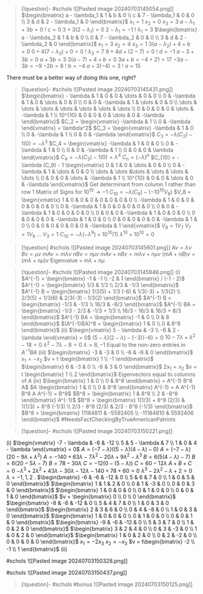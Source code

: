 
> [!question]- #schols  ![[Pasted image 20240703145054.png]]
 $\begin{bmatrix} a - \lambda_1 & 1 & b & 0 \\ c & 7 - \lambda_1 & 0 & 0 \\ 3 & d & 2 - \lambda_1 & 0 \end{bmatrix}$
 $x_1 = 1$
 $x_2 = 0$
 $x_3 = 3$
 $a - \lambda_1 + 3b = 0$
 ! $c = 0$
 $3 + 3(2 - \lambda_1) = 0$
 $2 - \lambda_1 = -1$
 ! $\lambda_1 = 3$
 $\begin{bmatrix} a - \lambda_2 & 1 & b & 0 \\ 0 & 7 - \lambda_2 & 0 & 0 \\ 3 & d & 2 - \lambda_2 & 0 \end{bmatrix}$
 $x_1 = 3$
 $x_2 = 4$
 $x_3 = 1$
 $3(a - \lambda_2) + 4 + b = 0$
 $0 + 4(7 - \lambda_2) + 0 = 0$
 ! $\lambda_2 = 7$
 $9 + 4d + (2 - 7) = 0$
 ! $d = -1$
 $a - 3 + 3b = 0$
 $a + 3b = 3$
 $3(a - 7) + 4 + b = 0$
 $3a + b = -4 + 21 = 17$
 $-3a - 3b = -9$
 $-2b = 8$
 ! $b = -4$
 $a + 3(-4) = 3$
 ! $a = 15$ 

There must be a better way of doing this one, right?
> [!question]- #schols  ![[Pasted image 20240703145431.png]]
 $\begin{bmatrix} - \lambda & 1 & 0 & 0 &  \dots & 0 & 0 \\ 0 & -\lambda & 1 & 0 & \dots & 0 & 0 \\ 0 & 0 & -\lambda & 1 & \dots & 0 & 0 \\ \dots & \dots & \dots & \dots & \dots & \dots & \dots \\ 0 & 0 & 0 & 0 & \dots & -\lambda & 1 \\ 10^{10} & 0 & 0 & 0 & \dots & 0 & -\lambda \end{bmatrix}$
 $C_2 = \begin{vmatrix} -\lambda & 1 \\ 0 & -\lambda \end{vmatrix} = \lambda^2$
 $C_3 = \begin{vmatrix} -\lambda & 1 & 0 \\ 0 & -\lambda & 1 \\ 0 & 0 & -\lambda \end{vmatrix}$
 $C_3 = -\lambda (C_2) - 1(0) = -\lambda^3$
 $C_4 = \begin{vmatrix} -\lambda & 1 & 0 & 0 \\ 0 & -\lambda & 1 & 0 \\ 0 & 0 & -\lambda & 1 \\ 0 & 0 & 0 & \lambda \end{vmatrix}$
 $C_4 = -\lambda (C_3) - 1(0) = \lambda^4$
 $C_n = (-\lambda)^n$ 
 $C_{10} = -\lambda (C_9) - 1 \begin{vmatrix} 0 & 1 & 0 & \dots & 0 & 0 \\ 0 & -\lambda & 1 & \dots & 0 & 0 \\ \dots & \dots &\dots & \dots & \dots & \dots \\ 0 & 0 & 0 & \dots & -\lambda & 1 \\ 10^{10} & 0 & 0 & \dots & 0 & -\lambda \end{vmatrix}$
 Get determinant from column 1 rather than row 1
 Matrix of Signs for $10^{10} \to -1$ 
 $C_{10} = -\lambda (C_9) - (-10^{10} V_8)$ 
 $V_8 = \begin{vmatrix} 1 & 0 & 0 & 0 & 0 & 0 & 0 & 0 \\ -\lambda & 1 & 0 & 0  & 0 & 0 & 0 & 0 \\ 0 & -\lambda & 1 & 0 & 0 & 0 & 0 & 0 \\ 0 & 0 & -\lambda & 1 & 0 & 0 & 0 & 0 \\ 0 & 0 & 0 & -\lambda & 1 & 0 & 0 & 0 \\ 0 & 0 & 0 & 0 & -\lambda & 1 & 0 & 0 \\ 0 & 0 & 0 & 0 & 0 & -\lambda & 1 & 0 \\ 0 & 0 & 0 & 0 & 0 & 0 & -\lambda & 1 \end{vmatrix}$
 $V_8 = 1 V_7$
 $V_7 = 1V_6$
 ...
 $V_3 = 1$ 
 $C_{10} = -\lambda(-\lambda^9) + 10^{10}(1)$
 $\lambda^{10} + 10^{10} = 0$  

> [!question] #schols  ![[Pasted image 20240703145601.png]]
 $Av = \lambda v$
 $B v = \mu v$ 
 $mAv = m\lambda v$
 $n Bv = n \mu v$
 $mAv + nBv = m \lambda v + n \mu v$
 $(mA + nB)v = (m\lambda + n \mu)v$
 Eigenvalue = $m\lambda + n\mu$ 

> [!question]- #schols  ![[Pasted image 20240703145946.png]]
 (i)
 $A^{-1} = \begin{bmatrix} -1 & -1 \\ -2 & 1 \end{bmatrix} / (-1 - 2)$
 $A^{-1} = \begin{bmatrix} 1/3 & 1/3 \\ 2/3 & -1/3 \end{bmatrix}$ 
 $A^{-1} B = \begin{bmatrix} 1/3(5) + 1/3 (-6) & 1/3(-3) + 1/3(2) \\ 2/3(5) + 1/3(6) & 2/3(-3) - 1/3(2) \end{bmatrix}$
 $A^{-1} B = \begin{bmatrix} -1/3 & -1/3 \\ 16/3 & -8/3 \end{bmatrix}$
 $A^{-1} BA = \begin{bmatrix} -1/3 - 2/3 & -1/3 + 1/3 \\ 16/3 - 16/3  & 16/3 + 8/3 \end{bmatrix}$
 $A^{-1} BA = \begin{bmatrix} -1 & 0 \\ 0 & 8 \end{bmatrix}$
 $(A^{-1}BA)^8 = \begin{bmatrix} 1 & 0 \\ 0 & 8^8 \end{bmatrix}$ 
 (ii)
 $\begin{vmatrix} 5 - \lambda & -3 \\ -6 & 2 - \lambda \end{vmatrix} = 0$
 $(5 - \lambda) (2 - \lambda) - (-3)(-6) = 0$
 $10 - 7 \lambda + \lambda^2 - 18 = 0$
 $\lambda^2 - 7\lambda - 8 = 0$
 $\lambda = 8, -1$
 Equal to the non-zero entries in $A^{-1} BA$ 
 (iii)
 $\begin{bmatrix} -3 & -3 & 0 \\ -6 & -6 & 0 \end{bmatrix}$
 $x_1 = -x_2$
 $v = t \begin{bmatrix} 1 \\ -1 \end{bmatrix}$ 
 $\begin{bmatrix} 6 & -3 & 0 \\ -6 & 3 & 0 \end{bmatrix}$
 $2x_1 = x_2$
 $v = t \begin{bmatrix} 1 \\ 2 \end{bmatrix}$ 
 Eigenvectors equal to columns of $A$ 
 (iv)
 $\begin{bmatrix} 1 & 0 \\ 0 & 8^8 \end{bmatrix} = A^{-1} B^8 A$
 $A \begin{bmatrix} 1 & 0 \\ 0 & 8^8 \end{bmatrix} A^{-1} = A A^{-1} B^8 A A^{-1} = B^8$
 $B^8 = \begin{bmatrix} 1 & 8^8 \\ 2 & -8^8 \end{bmatrix} A^{-1}$
 $B^8 = \begin{bmatrix} 1(1/3) + 8^8 (2/3) & 1(1/3) + 8^8 (-1/3) \\ 2/3 - 8^8 (2/3) & 2/3 - 8^8 (-1/3) \end{bmatrix}$
 $B^8 = \begin{bmatrix} 11184811 & -5592405 \\ -11184810 & 5592406 \end{bmatrix}$ 
 #NeedsFactCheckingByTrueAmericanPatriots 

> [!question]- #schols  ![[Pasted image 20240703150221.png]]

(i)
$\begin{vmatrix} -7 - \lambda & -6 & -12 \\ 5 & 5 - \lambda & 7  \\ 1 & 0 & 4 - \lambda  \end{vmatrix} = 0$
$A = (-7 - \lambda)((5-\lambda)(4 - \lambda) - 0)$
$A = (-7 - \lambda)(20 - 9 \lambda + \lambda^2)$
$A = -140 + 63 \lambda - 7 \lambda^2 - 20 \lambda + 9 \lambda^2 - \lambda^3$
$B = 6 (5(4 - \lambda) - 7)$
$B = 6(20 - 5 \lambda - 7)$
$B = 78 - 30 \lambda$
$C = -12 (0 - (5 - \lambda))$
$C = 60 - 12 \lambda$ 
$A + B + C = 0$
$-\lambda^3 + 2 \lambda^2 + 43 \lambda  - 30 \lambda - 12 \lambda - 140 + 78 + 60 = 0$
$\lambda^3 - 2 \lambda^2 - \lambda + 2 = 0$
$\lambda = -1, 1, 2$ 
.
$\begin{bmatrix} -6 & -6 & -12 & 0 \\ 5 & 6 & 7 & 0 \\ 1 & 0 & 5 & 0 \end{bmatrix}$
$\begin{bmatrix} 1 & 1 & 2 & 0 \\ 0 & 1 & -3 & 0 \\ 0 & 0 & 3 & 0 \end{bmatrix}$
$\begin{bmatrix} 1 & 0 & 0 & 0 \\ 0 & 1 & 0 & 0 \\ 0 & 0 & 1 & 0 \end{bmatrix}$
$v = \begin{bmatrix} 0 \\ 0 \\ 0 \end{bmatrix}$
$\begin{bmatrix} -8 & -6 & -12 & 0 \\ 5 & 4 & 7 & 0 \\ 1 & 0 & 3 & 0 \end{bmatrix}$
$\begin{bmatrix} 2 & 3 & 6 & 0 \\ 0 & 4 & -8 & 0 \\ 1 & 0 & 3 & 0 \end{bmatrix}$
$\begin{bmatrix} 1 & 0 & 0 & 0 \\ 0 & 1 & 0 & 0 \\ 0 & 0 & 1 & 0 \end{bmatrix}$
$\begin{bmatrix} -9 & -6 & -12 & 0 \\ 5 & 3 & 7  & 0 \\ 1 & 0 & 2 & 0 \end{bmatrix}$
$\begin{bmatrix} 3 & 2 & 4 & 0 \\ 0 & 3 & -3 & 0 \\ 1 & 0 & 2 & 0 \end{bmatrix}$
$\begin{bmatrix} 1 & 0 & 2 & 0 \\ 0 & 2 & -2 & 0 \\ 0 & 0 & 0 & 0 \end{bmatrix}$
$x_1 = -2x_3$
$x_2 = -x_3$ 
$v = t\begin{bmatrix} -2 \\ -1 \\ 1 \end{bmatrix}$ 
(ii)

#schols 
![[Pasted image 20240703150328.png]]

#schols 
![[Pasted image 20240703150437.png]]

> [!question]- #schols #bonus  ![[Pasted image 20240703150125.png]]

